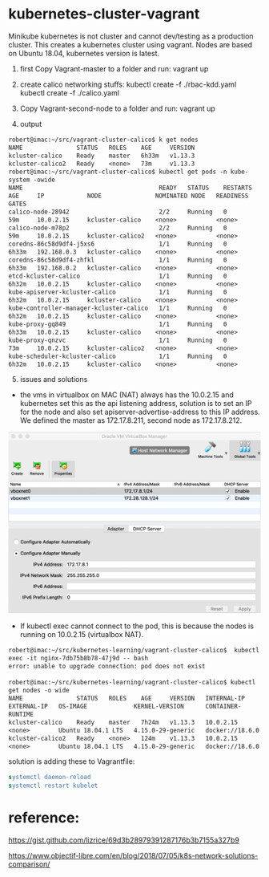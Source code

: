 # kubernetes-cluster-vagrant

Minikube kubernetes is not cluster and cannot dev/testing as a production cluster. This creates a kubernetes cluster using vagrant. Nodes are based on Ubuntu 18.04, kubernetes version is latest.
1. first Copy Vagrant-master to a folder and run:
vagrant up
2. create calico networking stuffs:
kubectl create -f ./rbac-kdd.yaml
kubectl create -f ./calico.yaml

3. Copy Vagrant-second-node to a folder and run:
vagrant up

4. output
```
robert@imac:~/src/vagrant-cluster-calico$ k get nodes
NAME               STATUS   ROLES    AGE     VERSION
kcluster-calico    Ready    master   6h33m   v1.13.3
kcluster-calico2   Ready    <none>   73m     v1.13.3
robert@imac:~/src/vagrant-cluster-calico$ kubectl get pods -n kube-system -owide
NAME                                      READY   STATUS    RESTARTS   AGE     IP            NODE               NOMINATED NODE   READINESS GATES
calico-node-28942                         2/2     Running   0          59m     10.0.2.15     kcluster-calico    <none>           <none>
calico-node-m78p2                         2/2     Running   0          59m     10.0.2.15     kcluster-calico2   <none>           <none>
coredns-86c58d9df4-j5xs6                  1/1     Running   0          6h33m   192.168.0.3   kcluster-calico    <none>           <none>
coredns-86c58d9df4-zhfkl                  1/1     Running   0          6h33m   192.168.0.2   kcluster-calico    <none>           <none>
etcd-kcluster-calico                      1/1     Running   0          6h32m   10.0.2.15     kcluster-calico    <none>           <none>
kube-apiserver-kcluster-calico            1/1     Running   0          6h32m   10.0.2.15     kcluster-calico    <none>           <none>
kube-controller-manager-kcluster-calico   1/1     Running   0          6h32m   10.0.2.15     kcluster-calico    <none>           <none>
kube-proxy-gq849                          1/1     Running   0          6h33m   10.0.2.15     kcluster-calico    <none>           <none>
kube-proxy-qnzvc                          1/1     Running   0          73m     10.0.2.15     kcluster-calico2   <none>           <none>
kube-scheduler-kcluster-calico            1/1     Running   0          6h32m   10.0.2.15     kcluster-calico    <none>           <none>
```

5. issues and solutions
* the vms in virtualbox on MAC (NAT) always has the 10.0.2.15 and kubernetes set this as the api listening address, solution is to set an IP for the node and also set apiserver-advertise-address to this IP address.
We defined the master as 172.17.8.211, second node as 172.17.8.212.

![Alt text](images/virtualbox-networking.png "Virtualbox networking settings")
      
* If kubectl exec cannot connect to the pod, this is because the nodes is running on 10.0.2.15 (virtualbox NAT). 
```
robert@imac:~/src/kubernetes-learning/vagrant-cluster-calico$  kubectl exec -it nginx-7db75b8b78-47j9d -- bash 
error: unable to upgrade connection: pod does not exist

robert@imac:~/src/kubernetes-learning/vagrant-cluster-calico$ kubectl get nodes -o wide
NAME               STATUS   ROLES    AGE     VERSION   INTERNAL-IP   EXTERNAL-IP   OS-IMAGE             KERNEL-VERSION      CONTAINER-RUNTIME
kcluster-calico    Ready    master   7h24m   v1.13.3   10.0.2.15     <none>        Ubuntu 18.04.1 LTS   4.15.0-29-generic   docker://18.6.0
kcluster-calico2   Ready    <none>   124m    v1.13.3   10.0.2.15     <none>        Ubuntu 18.04.1 LTS   4.15.0-29-generic   docker://18.6.0
```
solution is adding these to Vagrantfile:
```sed -i "/KUBELET_EXTRA_ARGS=/c\KUBELET_EXTRA_ARGS=--node-ip=$IPADDR" /etc/default/kubelet
systemctl daemon-reload
systemctl restart kubelet
```

# reference:
https://gist.github.com/lizrice/69d3b28979391287176b3b7155a327b9

https://www.objectif-libre.com/en/blog/2018/07/05/k8s-network-solutions-comparison/

